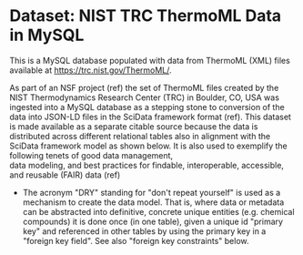 # Dataset: NIST TRC ThermoML Data in MySQL
This is a MySQL database populated with data from ThermoML (XML) files available at https://trc.nist.gov/ThermoML/.

As part of an NSF project (ref) the set of ThermoML files created by the NIST Thermodynamics Research Center (TRC)
in Boulder, CO, USA was ingested into a MySQL database as a stepping stone to conversion of the data into
JSON-LD files in the SciData framework format (ref).  This dataset is made available as a separate citable source
because the data is distributed across different relational tables also in alignment with the SciData framework
model as shown below.  It is also used to exemplify the following tenets of good data management,  
data modeling, and best practices for findable, interoperable, accessible, and reusable (FAIR) data (ref)

* The acronym "DRY" standing for "don't repeat yourself" is used as a mechanism to create the data model.
  That is, where data or metadata can be abstracted into definitive, concrete unique entities (e.g. 
  chemical compounds) it is done once (in one table), given a unique id "primary key" and referenced 
  in other tables by using the primary key in a "foreign key field".  See also "foreign key constraints" below.


[//]: # (### SciData data model diagram)

[//]: # (### Descriptions of fields in the database tables)

[//]: # (### Discussion of foreign key constraints)

[//]: # (### Discussion of ingestion script)

[//]: # (### Discussion of data validation scripts)

[//]: # (### Augmentation with additional metadata for compounds, systems, etc...)

[//]: # (### Representation of numeric values discussion &#40;from TRC data representation&#41;)

[//]: # (### Disclaimer)

[//]: # (### User Access)

[//]: # (The database contains one user account.  Username: admin, Password: password)
